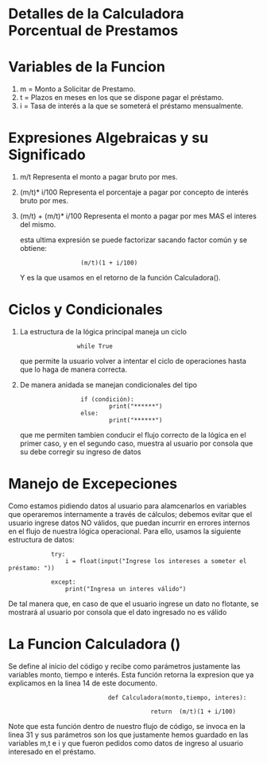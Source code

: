 # Detalles de la Calculadora Porcentual de Prestamos

# Variables de la Funcion
1) m = Monto a Solicitar de Prestamo.
2) t  = Plazos en meses en los que se dispone pagar el préstamo.
3) i = Tasa de interés a la que se someterá el préstamo mensualmente.

# Expresiones Algebraicas y su Significado

1)  m/t  Representa el monto a pagar bruto por mes.

2)  (m/t)* i/100  Representa el porcentaje a pagar por concepto de interés bruto por mes.

3)  (m/t) + (m/t)* i/100  Representa el monto a pagar por mes MAS el interes del mismo.

    esta ultima expresión se puede factorizar sacando factor común y se obtiene:

                         (m/t)(1 + i/100)
    Y es la que usamos en el retorno de la función Calculadora().


# Ciclos y Condicionales

1)  La estructura de la lógica principal maneja un ciclo

                        while True 

    que permite la usuario volver a intentar el ciclo de operaciones hasta que lo haga de manera correcta.

2) De manera anidada se manejan condicionales del tipo

                        if (condición):
                                print("******")
                        else:
                                print("******")

    que me permiten tambien conducir el flujo correcto de la lógica en el primer caso, y en el segundo caso, muestra al usuario por consola que su debe corregir su ingreso de datos



# Manejo de Excepeciones

Como estamos pidiendo datos al usuario para alamcenarlos en variables que operaremos internamente a través de cálculos; debemos evitar que el usuario ingrese datos NO válidos, que puedan incurrir en errores internos en el flujo de nuestra lógica operacional. Para ello, usamos la siguiente estructura de datos:

                try:
                    i = float(input("Ingrese los intereses a someter el préstamo: "))

                except:
                    print("Ingresa un interes válido")

De tal manera que, en caso de que el usuario ingrese un dato no flotante, se mostrará al usuario por consola que el dato ingresado no es válido


# La Funcion Calculadora ()

Se define al inicio del código y recibe como parámetros justamente las variables monto, tiempo e interés. Esta función retorna la expresion que ya explicamos en la linea 14 de este documento.


                                def Calculadora(monto,tiempo, interes):

                                            return  (m/t)(1 + i/100)

Note que esta función dentro de nuestro flujo de código, se invoca en la linea 31 y sus parámetros son los que justamente hemos guardado en las variables m,t e i y que fueron pedidos como datos de ingreso al usuario interesado en el préstamo.